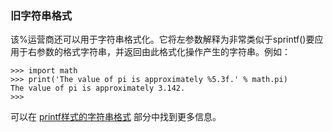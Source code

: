 ### 旧字符串格式

该%运营商还可以用于字符串格式化。它将左参数解释为非常类似于sprintf\(\)要应用于右参数的格式字符串，并返回由此格式化操作产生的字符串。例如：

```
>>> import math
>>> print('The value of pi is approximately %5.3f.' % math.pi)
The value of pi is approximately 3.142.
>>>
```

可以在 [printf样式的字符串格式](https://docs.python.org/3/library/stdtypes.html#old-string-formatting) 部分中找到更多信息。

